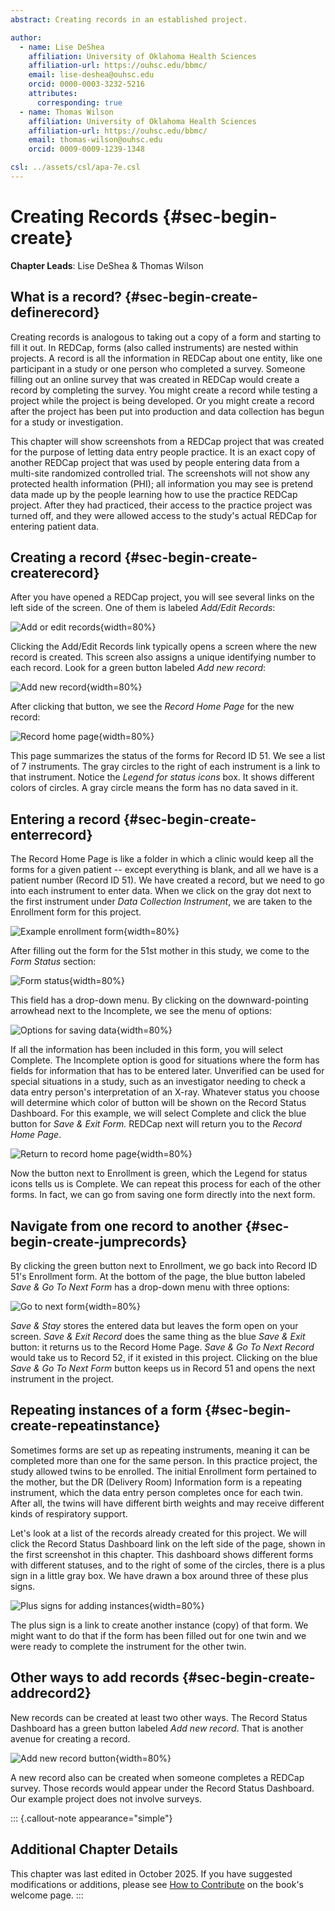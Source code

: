 ```yaml
---
abstract: Creating records in an established project.

author:
  - name: Lise DeShea
    affiliation: University of Oklahoma Health Sciences
    affiliation-url: https://ouhsc.edu/bbmc/
    email: lise-deshea@ouhsc.edu
    orcid: 0000-0003-3232-5216
    attributes:
      corresponding: true
  - name: Thomas Wilson
    affiliation: University of Oklahoma Health Sciences
    affiliation-url: https://ouhsc.edu/bbmc/
    email: thomas-wilson@ouhsc.edu
    orcid: 0009-0009-1239-1348

csl: ../assets/csl/apa-7e.csl
---
```


# Creating Records {#sec-begin-create}

<!--comment-->
<!--two # = 2nd level heading-->

**Chapter Leads**: Lise DeShea & Thomas Wilson

## What is a record? {#sec-begin-create-definerecord}

Creating records is analogous to taking out a copy of a form and starting to fill it out.
In REDCap, forms (also called instruments) are nested within projects.
A record is all the information in REDCap about one entity, like one participant in a study
or one person who completed a survey.
Someone filling out an online survey that was created in REDCap would create a record by completing the survey.
You might create a 
record while testing a project while the project is being developed. 
Or you might create a record after the project has been
put into production and data collection has begun for a study or investigation.

This chapter will show screenshots from a REDCap project that was created for the purpose of
letting data entry people practice.
It is an exact copy of another REDCap project that was used by people entering data from a multi-site 
randomized controlled trial.
The screenshots will not show any protected health information (PHI); all information you may see is
pretend data made up by the people learning how to use the practice REDCap project.
After they had practiced, their access to the practice project was turned off,
and they were allowed access to the study's actual REDCap for entering patient data.

## Creating a record {#sec-begin-create-createrecord}

After you have opened a REDCap project, you will see several links on the left side of the 
screen.
One of them is labeled *Add/Edit Records*:

![Add or edit records](images/create/add-edit-records.jpg){width=80%}

Clicking the Add/Edit Records link typically opens a screen where the new record is created.
This screen also assigns a unique identifying number to each record.
Look for a green button 
labeled *Add new record*:

![Add new record](images/create/add-new-record.jpg){width=80%}

After clicking that button, we see the *Record Home Page* for the new record:

![Record home page](images/create/record-home-page.jpg){width=80%}

This page summarizes the status of the forms for Record ID 51.
We see a list of 7 instruments.
The gray circles to the right of each instrument is a link to that instrument.
Notice the *Legend for status icons* box.
It shows different colors of circles. A gray circle means the 
form has no data saved in it.

## Entering a record {#sec-begin-create-enterrecord}

The Record Home Page is like a folder in which a clinic 
would keep all the forms for a given patient -- except everything is blank, and all we have
is a patient number (Record ID 51).
We have created a record, but we need to go into each 
instrument to enter data.
When we click on the gray dot next to the first instrument under 
*Data Collection Instrument*, we are taken to the Enrollment form for this project.

![Example enrollment form](images/create/enrollment.jpg){width=80%}

After filling out the form for the 51st mother in this study, we come to the *Form Status*
section:

![Form status](images/create/form-status.jpg){width=80%}

This field has a drop-down menu.
By clicking on the downward-pointing arrowhead next to the
Incomplete, we see the menu of options:

![Options for saving data](images/create/incomplete-dropdown.jpg){width=80%}

If all the information has been included in this form, you will select Complete. 
The Incomplete option is good for situations where the form has fields for information
that has to be entered later.
Unverified can be used for special situations in a study,
such as an investigator needing to check a data entry person's interpretation of an X-ray. 
Whatever status you choose will determine which color
of button will be shown on the Record Status Dashboard.
For this example, we will select 
Complete and click the blue button for *Save & Exit Form.* REDCap next will return you to the 
*Record Home Page*.

![Return to record home page](images/create/record-home-page-2.jpg){width=80%}

Now the button next to Enrollment is green, which the Legend for status icons tells us
is Complete.
We can repeat this process for each of the other forms.
In fact, we can go from 
saving one form directly into the next form.

## Navigate from one record to another {#sec-begin-create-jumprecords}

By clicking the green button next to Enrollment,
we go back into Record ID 51's Enrollment form.
At the bottom of the page, the blue button
labeled *Save & Go To Next Form* has a drop-down menu with three options:

![Go to next form](images/create/next-form.jpg){width=80%}

*Save & Stay* stores the entered data but leaves the form open on your screen.
*Save & Exit Record* 
does the same thing as the blue *Save & Exit* button: it returns us to the Record Home Page.
*Save & Go To Next Record* would take us to Record 52, if it existed in this project.
Clicking on the blue *Save & Go To Next Form* button keeps us in Record 51 and opens the
next instrument in the project.

## Repeating instances of a form {#sec-begin-create-repeatinstance}

Sometimes forms are set up as repeating instruments, meaning it can be completed more than one for the same person.
In this practice project, the study 
allowed twins to be enrolled.
The initial Enrollment form pertained to the mother, but the 
DR (Delivery Room) Information form is a repeating instrument, which the data entry person
completes once for each twin.
After all, the twins will have different birth weights and
may receive different kinds of respiratory support.

Let's look at a list of the records already created for this project.
We will click the 
Record Status Dashboard link on the left side of the page, shown in the first screenshot 
in this chapter.
This dashboard shows different forms with different statuses, and to the right of 
some of the circles, there is a plus sign in a little gray box.
We have drawn a box around three of these plus signs.

![Plus signs for adding instances](images/create/record-status-dashboard.jpg){width=80%}

The plus sign is a link to create another instance (copy) of that form.
We might want to do 
that if the form has been filled out for one twin and we were ready to complete the instrument
for the other twin.

## Other ways to add records {#sec-begin-create-addrecord2}

New records can be created at least two other ways.
The Record Status Dashboard  has a green button labeled *Add new record*.
That is another avenue for creating a record.

![Add new record button](images/create/add-new-record-2.jpg){width=80%}

A new record also can be created when someone completes a REDCap survey.
Those records would
appear under the Record Status Dashboard.
Our example project does not involve surveys.

::: {.callout-note appearance="simple"}

## Additional Chapter Details

This chapter was last edited in October 2025.
If you have suggested modifications or additions, please see [How to Contribute](../index.qmd#sec-welcome-contribute) on the book's welcome page.
:::
